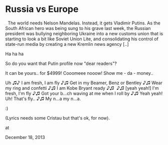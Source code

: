 # Russia vs Europe

 
The
 world needs Nelson Mandelas. Instead, it gets Vladimir Putins. As the 
South African hero was being sung to his grave last week, the Russian 
president was bullying neighboring Ukraine into a new customs union that
 is starting to look a bit like Soviet Union Lite, and consolidating his
 control of state-run media by creating a new Kremlin news agency [..]



Ha ha ha



So do you want that Putin profile now "dear readers"?



It can be yours.. for $4999! Cooomeee nooow! Show me - da - money.. 



Uh ♫♪ I am fresh, I am fly ♪♫  Get in my Beamer, Benz or Bentley ♪♫ Wear my ring and confetti ♪♫ I am Kobe Bryant ready ♪♫  ♪♫ [yeah yeah!] I'm fresh, I'm fly ♪♫ Got your b...ch waving at me when I roll by ♪♫ Yeah yeah! Uh! That's fly.. ♪♫ My n...a my n...a.



:)



(Lyrics needs some Cristau but that's ok, for now).











at

December 18, 2013















